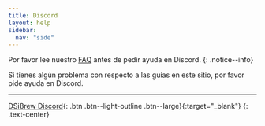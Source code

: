 ```yaml
---
title: Discord
layout: help
sidebar:
  nav: "side"
---
```


Por favor lee nuestro [FAQ](/help/faq) antes de pedir ayuda en Discord.
{: .notice--info}

Si tienes algún problema con respecto a las guías en este sitio, por favor pide ayuda en Discord.

---

[DSiBrew Discord](https://discord.gg/w4SKAr8){: .btn .btn--light-outline .btn--large}{:target="_blank"}
{: .text-center}
